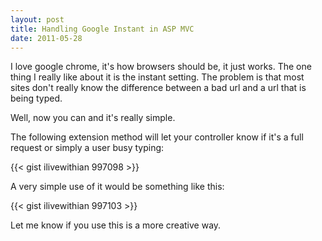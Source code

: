 ```yaml
---
layout: post
title: Handling Google Instant in ASP MVC
date: 2011-05-28
---
```


I love google chrome, it's how browsers should be, it just works. The one thing I really like about it is the instant setting. The problem is that most sites don't really know the difference between a bad url and a url that is being typed.

Well, now you can and it's really simple.


The following extension method will let your controller know if it's a full request or simply a user busy typing:

{{< gist ilivewithian 997098 >}}

A very simple use of it would be something like this:

{{< gist ilivewithian 997103 >}}

Let me know if you use this is a more creative way.
